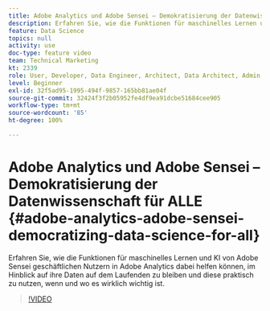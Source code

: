 ```yaml
---
title: Adobe Analytics und Adobe Sensei – Demokratisierung der Datenwissenschaft für ALLE
description: Erfahren Sie, wie die Funktionen für maschinelles Lernen und KI von Adobe Sensei geschäftlichen Nutzern in Adobe Analytics dabei helfen können, im Hinblick auf ihre Daten auf dem Laufenden zu bleiben und diese praktisch zu nutzen, wenn und wo es wirklich wichtig ist.
feature: Data Science
topics: null
activity: use
doc-type: feature video
team: Technical Marketing
kt: 2339
role: User, Developer, Data Engineer, Architect, Data Architect, Admin, Leader
level: Beginner
exl-id: 32f5ad95-1995-494f-9857-165bb81ae04f
source-git-commit: 32424f3f2b05952fe4df9ea91dcbe51684cee905
workflow-type: tm+mt
source-wordcount: '85'
ht-degree: 100%

---
```


# Adobe Analytics und Adobe Sensei – Demokratisierung der Datenwissenschaft für ALLE {#adobe-analytics-adobe-sensei-democratizing-data-science-for-all}

Erfahren Sie, wie die Funktionen für maschinelles Lernen und KI von Adobe Sensei geschäftlichen Nutzern in Adobe Analytics dabei helfen können, im Hinblick auf ihre Daten auf dem Laufenden zu bleiben und diese praktisch zu nutzen, wenn und wo es wirklich wichtig ist.

>[!VIDEO](https://video.tv.adobe.com/v/25838/?quality=12)
